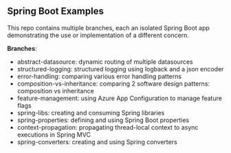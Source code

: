 ## Spring Boot Examples

This repo contains multiple branches, each an isolated Spring Boot app demonstrating the use or implementation of a
different concern.

**Branches**:

* abstract-datasource: dynamic routing of multiple datasources
* structured-logging: structured logging using logback and a json encoder
* error-handling: comparing various error handling patterns
* composition-vs-inheritance: comparing 2 software design patterns: composition vs inheritance
* feature-management: using Azure App Configuration to manage feature flags
* spring-libs: creating and consuming Spring libraries
* spring-properties: defining and using Spring Boot properties
* context-propagation: propagating thread-local context to async executions in Spring MVC
* spring-converters: creating and using Spring converters